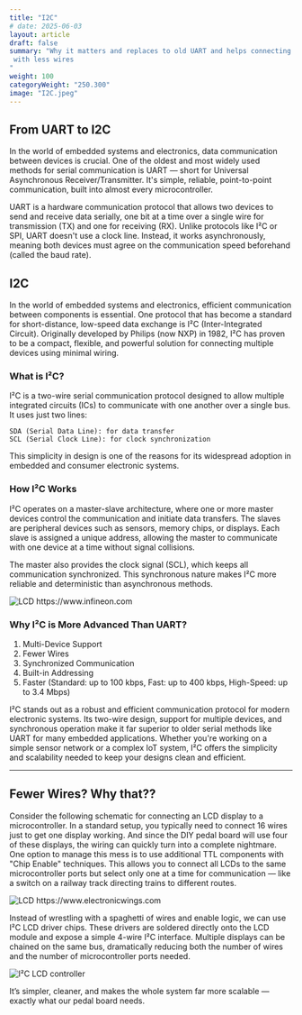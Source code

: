 ```yaml
---
title: "I2C"
# date: 2025-06-03
layout: article
draft: false
summary: "Why it matters and replaces to old UART and helps connecting multiple LCD displays to one micro controller
 with less wires
"
weight: 100
categoryWeight: "250.300"
image: "I2C.jpeg"
---
```

## From UART to I2C

In the world of embedded systems and electronics, data communication between devices is crucial. 
One of the oldest and most widely used methods for serial communication is UART — short for 
Universal Asynchronous Receiver/Transmitter. It's simple, reliable, point-to-point communication, 
built into almost every microcontroller.

UART is a hardware communication protocol that allows two devices to send and receive data serially, 
one bit at a time over a single wire for transmission (TX) and one for receiving (RX). 
Unlike protocols like I²C or SPI, UART doesn't use a clock line. 
Instead, it works asynchronously, meaning both devices must agree on the communication speed beforehand 
(called the baud rate).

## I2C

In the world of embedded systems and electronics, efficient communication between components is essential. 
One protocol that has become a standard for short-distance, low-speed data exchange is I²C (Inter-Integrated Circuit). 
Originally developed by Philips (now NXP) in 1982, I²C has proven to be a compact, flexible, and powerful solution 
for connecting multiple devices using minimal wiring.

### What is I²C?

I²C is a two-wire serial communication protocol designed to allow multiple integrated circuits (ICs) to communicate 
with one another over a single bus. It uses just two lines:

    SDA (Serial Data Line): for data transfer
    SCL (Serial Clock Line): for clock synchronization

This simplicity in design is one of the reasons for its widespread adoption in embedded and consumer electronic systems.

### How I²C Works

I²C operates on a master-slave architecture, where one or more master devices control the communication and initiate 
data transfers. The slaves are peripheral devices such as sensors, memory chips, or displays. 
Each slave is assigned a unique address, allowing the master to communicate with one device at a time 
without signal collisions.

The master also provides the clock signal (SCL), which keeps all communication synchronized.
This synchronous nature makes I²C more reliable and deterministic than asynchronous methods.

![LCD
https://www.infineon.com
](I2C_Bus.png)

### Why I²C is More Advanced Than UART?

1. Multi-Device Support
2. Fewer Wires
3. Synchronized Communication
4. Built-in Addressing
5. Faster (Standard: up to 100 kbps, Fast: up to 400 kbps, High-Speed: up to 3.4 Mbps)

I²C stands out as a robust and efficient communication protocol for modern electronic systems. 
Its two-wire design, support for multiple devices, and synchronous operation make it far superior to older serial 
methods like UART for many embedded applications. Whether you're working on a simple sensor network or a complex 
IoT system, I²C offers the simplicity and scalability needed to keep your designs clean and efficient.

--- 

## Fewer Wires? Why that??

Consider the following schematic for connecting an LCD display to a microcontroller.
In a standard setup, you typically need to connect 16 wires just to get one display working.
And since the DIY pedal board will use four of these displays, the wiring can quickly turn into a complete nightmare.
One option to manage this mess is to use additional TTL components with "Chip Enable" techniques.
This allows you to connect all LCDs to the same microcontroller ports but select only one at a time for communication —
like a switch on a railway track directing trains to different routes.

![LCD
https://www.electronicwings.com
](EW_LCD_Interfacing_Diagram-8bit.png)

Instead of wrestling with a spaghetti of wires and enable logic, we can use I²C LCD driver chips.
These drivers are soldered directly onto the LCD module and expose a simple 4-wire I²C interface.
Multiple displays can be chained on the same bus, dramatically reducing both the number of wires
and the number of microcontroller ports needed.

![I²C LCD controller](I2C_LCD.png)


It’s simpler, cleaner, and makes the whole system far more scalable — exactly what our pedal board needs.

